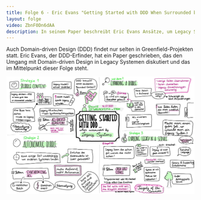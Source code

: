 ```yaml
---
title: Folge 6 - Eric Evans "Getting Started with DDD When Surrounded by Legacy Systems"
layout: folge
video: ZbnF0Dn6dAA
description: In seinem Paper beschreibt Eric Evans Ansätze, um Legacy Software mit DDD weiterzuentwickeln.
---
```


Auch Domain-driven Design (DDD) findet nur selten in Greenfield-Projekten
statt. Eric Evans, der DDD-Erfinder, hat ein Paper geschrieben, das
den Umgang mit Domain-driven Design in Legacy Systemen
diskutiert und das im Mittelpunkt dieser Folge steht.

![Sketchnote](folge6.jpg "Sketchnote")
